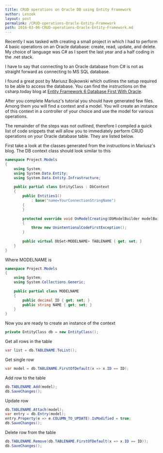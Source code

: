 ```yaml
---
title: CRUD operations on Oracle DB using Entity Framework
author: Leszek
layout: post
permalink: /CRUD-operations-Oracle-Entity-Framework
path: 2016-03-06-CRUD-operations-Oracle-Entity-Framework.md
---
```


Recently I was tasked with creating a small project in which I had to perform 4 basic operations on an Oracle database: create, read, update, and delete.  My choice of language was C# as I spent the last year and a half coding in the .net stack.

I have to say that connecting to an Oracle database from C# is not as straight forward as connecting to MS SQL database.

I found a great post by Mariusz Bojkowski which outlines the setup required to be able to access the database.  You can find the instructions on the csharp.today blog at [Entity Framework 6 Database First With Oracle](//csharp.today/entity-framework-6-database-first-with-oracle/).

After you complete Mariusz's tutorial you should have generated few files.  Among them you will find a context and a model.  You will create an instance of this context in a controller of your choice and use the model for various operations.

The remainder of the steps was not outlined, therefore I compiled a quick list of code snippets that will allow you to immediately perform CRUD operations on your Oracle database table.  They are listed below.

First take a look at the classes generated from the instructions in Mariusz's blog.  The DB context class should look similar to this

``` csharp
namespace Project.Models
{
    using System;
    using System.Data.Entity;
    using System.Data.Entity.Infrastructure;
    
    public partial class EntityClass : DbContext
    {
        public Entities1()
            : base("name=YourConnectionStringName")
        {
        }
    
        protected override void OnModelCreating(DbModelBuilder modelBuilder)
        {
            throw new UnintentionalCodeFirstException();
        }
    
        public virtual DbSet<MODELNAME> TABLENAME { get; set; }
    }
}
```

Where MODELNAME is

``` csharp
namespace Project.Models
{
    using System;
    using System.Collections.Generic;
    
    public partial class MODELNAME
    {
        public decimal ID { get; set; }
        public string NAME { get; set; }
    }
}
```

Now you are ready to create an instance of the context

``` csharp
private EntityClass db = new EntityClass();
```

Get all rows in the table

``` csharp
var list = db.TABLENAME.ToList();
```

Get single row

``` csharp
var model = db.TABLENAME.FirstOfDefault(x => x.ID == ID);
```

Add row to the table

``` csharp
db.TABLENAME.Add(model);
db.SaveChanges();
```

Update row

``` csharp
db.TABLENAME.Attach(model);
var entry = db.Entry(model);
entry.Property(e => e.COLUMN_TO_UPDATE).IsModified = true;
db.SaveChanges();
```

Delete row from the table

``` csharp
db.TABLENAME.Remove(db.TABLENAME.FirstOfDefault(x => x.ID == ID));
db.SaveChanges();
```